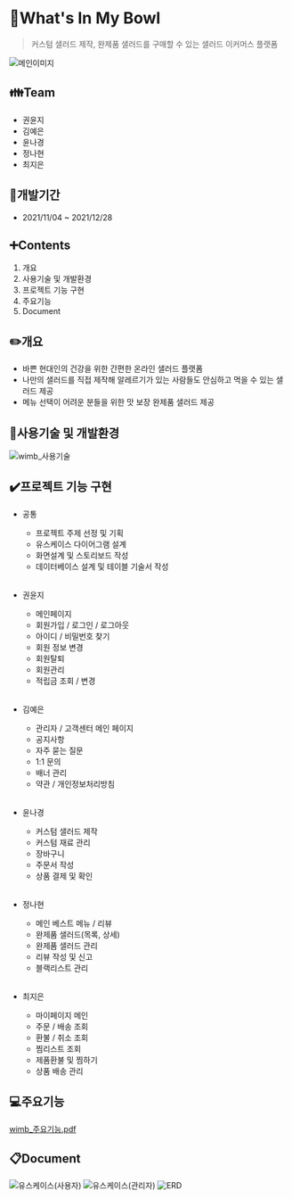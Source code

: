# :tea:What's In My Bowl
> 커스텀 샐러드 제작, 완제품 샐러드를 구매할 수 있는 샐러드 이커머스 플랫폼



![메인이미지](https://user-images.githubusercontent.com/93471500/158436490-b2f31e9e-bd9c-427a-912e-66cbf21e95c2.png)



## :family:Team
+ 권윤지
+ 김예은
+ 윤나경
+ 정나현
+ 최지은


## :calendar:개발기간
+ 2021/11/04 ~ 2021/12/28

## :heavy_plus_sign:Contents
1. 개요
3. 사용기술 및 개발환경
4. 프로젝트 기능 구현
5. 주요기능
6. Document

## :pencil2:개요
- 바쁜 현대인의 건강을 위한 간편한 온라인 샐러드 플랫폼
- 나만의 샐러드를 직접 제작해 알레르기가 있는 사람들도 안심하고 먹을 수 있는 샐러드 제공
- 메뉴 선택이 어려운 분들을 위한 맛 보장 완제품 샐러드 제공

## :hammer:사용기술 및 개발환경
![wimb_사용기술](https://user-images.githubusercontent.com/93471500/158435997-8d102211-a881-4eea-9f45-e743ca9b7fde.png)

## :heavy_check_mark:프로젝트 기능 구현
+ 공통
  + 프로젝트 주제 선정 및 기획
  + 유스케이스 다이어그램 설계
  + 화면설계 및 스토리보드 작성
  + 데이터베이스 설계 및 테이블 기술서 작성
<br><br>

+ 권윤지
  + 메인페이지
  + 회원가입 / 로그인 / 로그아웃
  + 아이디 / 비밀번호 찾기
  + 회원 정보 변경
  + 회원탈퇴
  + 회원관리
  + 적립금 조회 / 변경
<br><br>


+ 김예은
  + 관리자 / 고객센터 메인 페이지
  + 공지사항
  + 자주 묻는 질문
  + 1:1 문의
  + 배너 관리
  + 약관 / 개인정보처리방침
<br><br>


+ 윤나경
  + 커스텀 샐러드 제작
  + 커스텀 재료 관리
  + 장바구니 
  + 주문서 작성
  + 상품 결제 및 확인
<br><br>


+ 정나현
  + 메인 베스트 메뉴 / 리뷰
  + 완제품 샐러드(목록, 상세)
  + 완제품 샐러드 관리
  + 리뷰 작성 및 신고
  + 블랙리스트 관리
<br><br>


+ 최지은
  + 마이페이지 메인
  + 주문 / 배송 조회
  + 환불 / 취소 조회
  + 찜리스트 조회
  + 제품환불 및 찜하기
  + 상품 배송 관리

## :computer:주요기능
[wimb_주요기능.pdf](https://github.com/Yun-Nakyung/wimb-workspace/files/8255829/211229_wimb_.pdf)
## :clipboard:Document
![유스케이스(사용자)](https://user-images.githubusercontent.com/93471500/158436523-b8602521-08b6-4fc2-bc51-2df8c2b45291.png)
![유스케이스(관리자)](https://user-images.githubusercontent.com/93471500/158436515-3ac4e2b4-72cd-461c-aed2-1c46cf2aaffb.png)
![ERD](https://user-images.githubusercontent.com/93471500/158436927-28533b00-619b-4104-bbfe-ef2395e303d5.png)

